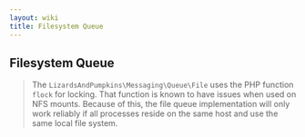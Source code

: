 ```yaml
---
layout: wiki
title: Filesystem Queue
---
```

## Filesystem Queue

> The `LizardsAndPumpkins\Messaging\Queue\File` uses the PHP function `flock` for locking. That function is known to have issues when used on NFS mounts. Because of this, the file queue implementation will only work reliably if all processes reside on the same host and use the same local file system.
